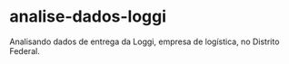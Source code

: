 # analise-dados-loggi
Analisando dados de entrega da Loggi, empresa de logística, no Distrito Federal.
